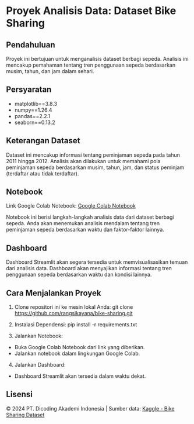 # Proyek Analisis Data: Dataset Bike Sharing

## Pendahuluan

Proyek ini bertujuan untuk menganalisis dataset berbagi sepeda. Analisis ini mencakup pemahaman tentang tren penggunaan sepeda berdasarkan musim, tahun, dan jam dalam sehari.

## Persyaratan

- matplotlib==3.8.3
- numpy==1.26.4
- pandas==2.2.1
- seaborn==0.13.2

## Keterangan Dataset

Dataset ini mencakup informasi tentang peminjaman sepeda pada tahun 2011 hingga 2012. Analisis akan dilakukan untuk memahami pola peminjaman sepeda berdasarkan musim, tahun, jam, dan status peminjam (terdaftar atau tidak terdaftar).

## Notebook

Link Google Colab Notebook: [Google Colab Notebook](https://colab.research.google.com/drive/1utfOGhS-ppi0V68BE4e7Mj6SniPykgpC?usp=sharing)

Notebook ini berisi langkah-langkah analisis data dari dataset berbagi sepeda. Anda akan menemukan analisis mendalam tentang tren peminjaman sepeda berdasarkan waktu dan faktor-faktor lainnya.

## Dashboard

Dashboard Streamlit akan segera tersedia untuk memvisualisasikan temuan dari analisis data. Dashboard akan menyajikan informasi tentang tren penggunaan sepeda berdasarkan waktu dan kondisi lainnya.

## Cara Menjalankan Proyek

1. Clone repositori ini ke mesin lokal Anda:
git clone https://github.com/rangsikayana/bike-sharing.git

2. Instalasi Dependensi:
pip install -r requirements.txt

3. Jalankan Notebook:
- Buka Google Colab Notebook dari link yang diberikan.
- Jalankan notebook dalam lingkungan Google Colab.

4. Jalankan Dashboard:
- Dashboard Streamlit akan tersedia dalam waktu dekat.

## Lisensi

© 2024 PT. Dicoding Akademi Indonesia | Sumber data: [Kaggle - Bike Sharing Dataset](https://www.kaggle.com/datasets/lakshmi25npathi/bike-sharing-dataset)
